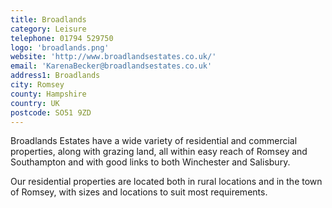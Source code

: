 ```yaml
---
title: Broadlands
category: Leisure
telephone: 01794 529750
logo: 'broadlands.png'
website: 'http://www.broadlandsestates.co.uk/'
email: 'KarenaBecker@broadlandsestates.co.uk'
address1: Broadlands
city: Romsey
county: Hampshire
country: UK
postcode: SO51 9ZD
---
```

Broadlands Estates have a wide variety of residential and commercial properties, along with grazing land, all within easy reach of Romsey and Southampton and with good links to both Winchester and Salisbury.

Our residential properties are located both in rural locations and in the town of Romsey, with sizes and locations to suit most requirements.
